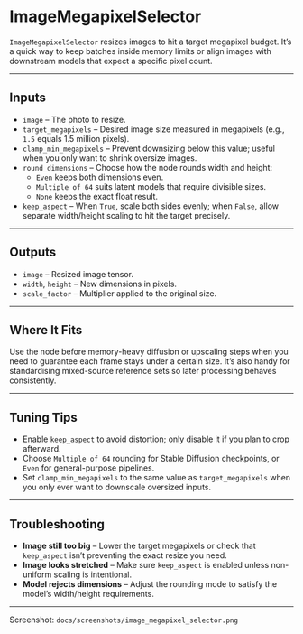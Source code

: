 # ImageMegapixelSelector

`ImageMegapixelSelector` resizes images to hit a target megapixel budget. It’s a quick way to keep batches inside memory limits or align images with downstream models that expect a specific pixel count.

---

## Inputs
- `image` – The photo to resize.
- `target_megapixels` – Desired image size measured in megapixels (e.g., `1.5` equals 1.5 million pixels).
- `clamp_min_megapixels` – Prevent downsizing below this value; useful when you only want to shrink oversize images.
- `round_dimensions` – Choose how the node rounds width and height:
  - `Even` keeps both dimensions even.
  - `Multiple of 64` suits latent models that require divisible sizes.
  - `None` keeps the exact float result.
- `keep_aspect` – When `True`, scale both sides evenly; when `False`, allow separate width/height scaling to hit the target precisely.

---

## Outputs
- `image` – Resized image tensor.
- `width`, `height` – New dimensions in pixels.
- `scale_factor` – Multiplier applied to the original size.

---

## Where It Fits

Use the node before memory-heavy diffusion or upscaling steps when you need to guarantee each frame stays under a certain size. It’s also handy for standardising mixed-source reference sets so later processing behaves consistently.

---

## Tuning Tips

- Enable `keep_aspect` to avoid distortion; only disable it if you plan to crop afterward.
- Choose `Multiple of 64` rounding for Stable Diffusion checkpoints, or `Even` for general-purpose pipelines.
- Set `clamp_min_megapixels` to the same value as `target_megapixels` when you only ever want to downscale oversized inputs.

---

## Troubleshooting

- **Image still too big** – Lower the target megapixels or check that `keep_aspect` isn’t preventing the exact resize you need.
- **Image looks stretched** – Make sure `keep_aspect` is enabled unless non-uniform scaling is intentional.
- **Model rejects dimensions** – Adjust the rounding mode to satisfy the model’s width/height requirements.

---

Screenshot: `docs/screenshots/image_megapixel_selector.png`
